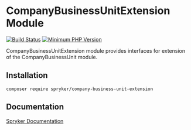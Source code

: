 # CompanyBusinessUnitExtension Module
[![Build Status](https://travis-ci.org/spryker/company-business-unit-extension.svg)](https://travis-ci.org/spryker/company-business-unit-extension)
[![Minimum PHP Version](https://img.shields.io/badge/php-%3E%3D%207.3-8892BF.svg)](https://php.net/)

CompanyBusinessUnitExtension module provides interfaces for extension of the CompanyBusinessUnit module.

## Installation

```
composer require spryker/company-business-unit-extension
```

## Documentation

[Spryker Documentation](https://academy.spryker.com/developing_with_spryker/module_guide/modules.html)
